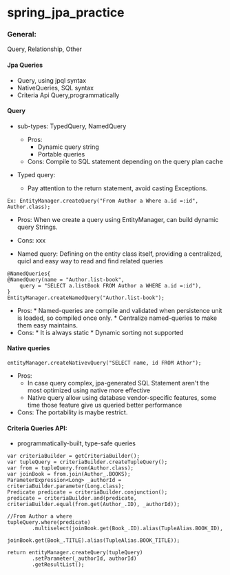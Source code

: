 # spring_jpa_practice
### General:
Query, Relationship, Other
#### Jpa Queries
* Query, using jpql syntax 
* NativeQueries, SQL syntax
* Criteria Api Query,programmatically
#### Query
* sub-types: TypedQuery, NamedQuery
    * Pros:   
      - Dynamic query string
      - Portable queries
    * Cons: Compile to SQL statement depending on the query plan cache
  
* Typed query: 
    * Pay attention to the return statement, avoid casting Exceptions.
```
Ex: EntityManager.createQuery("From Author a Where a.id =:id", Author.class);
```
   * Pros: When we create a query using EntityManager, can build dynamic query Strings.
   * Cons: xxx
    
* Named query: Defining on the entity class itself, providing a centralized, quicl and easy way to read and find related queries
```
@NamedQueries{
@NamedQuery(name = "Author.list-book",
    query = "SELECT a.listBook FROM Author a WHERE a.id =:id"),
}
EntityManager.createNamedQuery("Author.list-book");
```
  * Pros: 
        * Named-queries are compile and validated when persistence unit is loaded, so compiled once only.
        * Centralize named-queries to make them easy maintains.
  * Cons: 
              * It is always static
              * Dynamic sorting not supported
	  
         
#### Native queries

```
entityManager.createNativevQuery("SELECT name, id FROM Athor");
```

* Pros:
	* In case query complex, jpa-generated SQL Statement aren't the most optimized using native more effective
	* Native query allow using database vendor-specific features, some time those feature give us queried better performance
* Cons: The portability is maybe restrict.
  
#### Criteria Queries API:
* programmatically-built, type-safe queries
```
var criteriaBuilder = getCriteriaBuilder();
var tupleQuery = criteriaBuilder.createTupleQuery();
var from = tupleQuery.from(Author.class);
var joinBook = from.join(Author_.BOOKS);
ParameterExpression<Long> _authorId = criteriaBuilder.parameter(Long.class);
Predicate predicate = criteriaBuilder.conjunction();
predicate = criteriaBuilder.and(predicate, criteriaBuilder.equal(from.get(Author_.ID), _authorId));

//From Author a where
tupleQuery.where(predicate)
        .multiselect(joinBook.get(Book_.ID).alias(TupleAlias.BOOK_ID),
                joinBook.get(Book_.TITLE).alias(TupleAlias.BOOK_TITLE));
                
return entityManager.createQuery(tupleQuery)
        .setParameter(_authorId, authorId)
        .getResultList();
```

